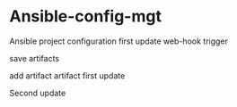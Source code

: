 # Ansible-config-mgt
Ansible  project configuration
first update web-hook trigger 

save artifacts

add artifact
artifact first update

Second update